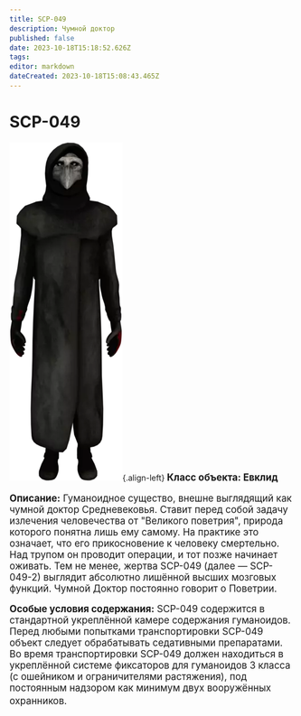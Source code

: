 ```yaml
---
title: SCP-049
description: Чумной доктор
published: false
date: 2023-10-18T15:18:52.626Z
tags: 
editor: markdown
dateCreated: 2023-10-18T15:08:43.465Z
---
```


# SCP-049
![049.png](/images/roles/049.png){.align-left} <big>
**Класс объекта: Евклид**


 **Описание:** Гуманоидное существо, внешне выглядящий как чумной доктор Средневековья. Ставит перед собой задачу излечения человечества от "Великого поветрия", природа которого понятна лишь ему самому. На практике это означает, что его прикосновение к человеку смертельно. Над трупом он проводит операции, и тот позже начинает оживать. Тем не менее, жертва SCP-049 (далее — SCP-049-2) выглядит абсолютно лишённой высших мозговых функций. Чумной Доктор постоянно говорит о Поветрии.
  
  
  
  **Особые условия содержания:** SCP-049 содержится в стандартной укреплённой камере содержания гуманоидов. Перед любыми попытками транспортировки SCP-049 объект следует обрабатывать седативными препаратами. Во время транспортировки SCP-049 должен находиться в укреплённой системе фиксаторов для гуманоидов 3 класса (с ошейником и ограничителями растяжения), под постоянным надзором как минимум двух вооружённых охранников. 
ㅤ